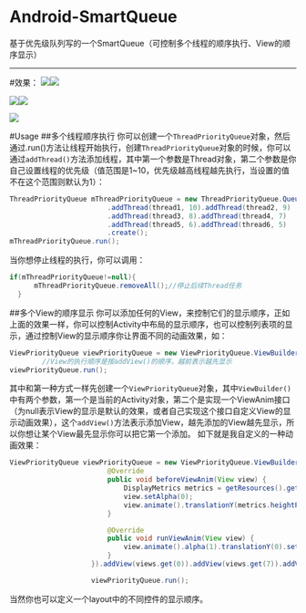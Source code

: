# Android-SmartQueue
基于优先级队列写的一个SmartQueue（可控制多个线程的顺序执行、View的顺序显示）

----

#效果：
![](http://a2.qpic.cn/psb?/V11ObwOq0j7CZA/ZPHVE4WZ4WStp7i.aKCf.XKofO7IySVsCyqqElXM3Rk!/b/dIoBAAAAAAAA&bo=lgGMAgAAAAACNAk!&rf=viewer_4)![](http://a3.qpic.cn/psb?/V11ObwOq0j7CZA/ec*qL0KpOAMKUHdj1QHO03yZejOyHqF0w4x1lEtEXws!/b/dG4AAAAAAAAA&bo=lQGMAgAAAAACHyE!&rf=viewer_4)

![](http://a2.qpic.cn/psb?/V11ObwOq0j7CZA/x30V50L7hwVu6BkA1ySP96m8qaD6ellVjkvbvJzckA4!/b/dIoBAAAAAAAA&bo=mAGRAgAAAAACMx0!&rf=viewer_4)![](http://a3.qpic.cn/psb?/V11ObwOq0j7CZA/eCFpWdnQd8LzgLVNLz1U0ZyqjY7XxopTGQC5nXdn8zg!/b/dIgBAAAAAAAA&bo=mAGRAgAAAAACNBo!&rf=viewer_4)

![](http://a3.qpic.cn/psb?/V11ObwOq0j7CZA/J3JnWarSxjTixcbr9UsiICxn*sK4GfspTMutP1SBdSg!/b/dG4AAAAAAAAA&bo=mQGRAgAAAAACT2A!&rf=viewer_4)

#Usage
##多个线程顺序执行
你可以创建一个`ThreadPriorityQueue`对象，然后通过.run()方法让线程开始执行，创建`ThreadPriorityQueue`对象的时候，你可以通过`addThread()`方法添加线程，其中第一个参数是Thread对象，第二个参数是你自己设置线程的优先级（值范围是1~10，优先级越高线程越先执行，当设置的值不在这个范围则默认为1）：
```java
ThreadPriorityQueue mThreadPriorityQueue = new ThreadPriorityQueue.QueueBuilder()
                        .addThread(thread1, 10).addThread(thread2, 9)
                        .addThread(thread3, 8).addThread(thread4, 7)
                        .addThread(thread5, 6).addThread(thread6, 5)
                        .create();
mThreadPriorityQueue.run();
```
当你想停止线程的执行，你可以调用：
```java
if(mThreadPriorityQueue!=null){
      mThreadPriorityQueue.removeAll();//停止后续Thread任务
  }
```
##多个View的顺序显示
你可以添加任何的View，来控制它们的显示顺序，正如上面的效果一样，你可以控制Activity中布局的显示顺序，也可以控制列表项的显示，通过控制View的显示顺序你让界面不同的动画效果，如：
```java
ViewPriorityQueue viewPriorityQueue = new ViewPriorityQueue.ViewBuilder(this,null).addView(views.get(3)).addView(views.get(5)).addView(views.get(4)).create();
        //View的执行顺序是按addView()的顺序，越前表示越先显示
viewPriorityQueue.run();
```
其中和第一种方式一样先创建一个`ViewPriorityQueue`对象，其中`ViewBuilder()`中有两个参数，第一个是当前的Activity对象，第二个是实现一个ViewAnim接口（为null表示View的显示是默认的效果，或者自己实现这个接口自定义View的显示动画效果），这个`addView()`方法表示添加View，越先添加的View越先显示，所以你想让某个View最先显示你可以把它第一个添加。
如下就是我自定义的一种动画效果：
```java
ViewPriorityQueue viewPriorityQueue = new ViewPriorityQueue.ViewBuilder(new MainActivity(), new ViewAnim() {
                        @Override
                        public void beforeViewAnim(View view) {
                            DisplayMetrics metrics = getResources().getDisplayMetrics();
                            view.setAlpha(0);
                            view.animate().translationY(metrics.heightPixels).start();
                        }

                        @Override
                        public void runViewAnim(View view) {
                            view.animate().alpha(1).translationY(0).setDuration(500).start();
                        }
                    }).addView(views.get(0)).addView(views.get(7)).addView(views.get(1)).addView(views.get(6)).addView(views.get(2)).addView(views.get(3)).addView(views.get(5)).addView(views.get(4)).create();

                    viewPriorityQueue.run();
```
当然你也可以定义一个layout中的不同控件的显示顺序。
